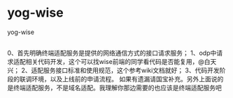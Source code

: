 yog-wise
========

yog-wise

## 
0、首先明确终端适配服务是提供的网络通信方式的接口请求服务；
1、odp中请求适配相关代码开发，这个可以找wise前端的同学看代码是否能复用，@白天兴；
2、适配服务接口标准和使用规范，这个参考wiki文档就好；
3、代码开发阶段的联调环境，以及上线前的申请流程。
如果有遗漏请国宝补充。另外上面说的是终端适配服务，不是域名适配。我理解你那边需要的也应该是终端适配服务吧
